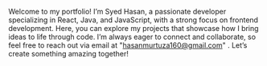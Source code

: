 
Welcome to my portfolio! I’m Syed Hasan, a passionate developer specializing in React, Java, and JavaScript, with a strong focus on frontend development. Here, you can explore my projects that showcase how I bring ideas to life through code. I’m always eager to connect and collaborate, so feel free to reach out via email at "hasanmurtuza160@gmail.com" . Let’s create something amazing together!

